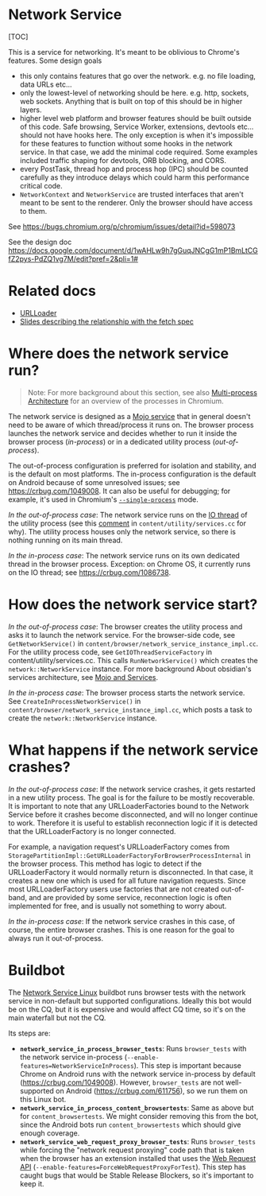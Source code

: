 # Network Service

[TOC]

This is a service for networking. It's meant to be oblivious to Chrome's features.
Some design goals
  * this only contains features that go over the network. e.g. no file loading, data URLs etc...
  * only the lowest-level of networking should be here. e.g. http, sockets, web
    sockets. Anything that is built on top of this should be in higher layers.
  * higher level web platform and browser features should be built outside of
    this code. Safe browsing, Service Worker, extensions, devtools etc... should
    not have hooks here. The only exception is when it's impossible for these
    features to function without some hooks in the network service. In that
    case, we add the minimal code required. Some examples included traffic
    shaping for devtools, ORB blocking, and CORS.
  * every PostTask, thread hop and process hop (IPC) should be counted carefully
    as they introduce delays which could harm this performance critical code.
  * `NetworkContext` and `NetworkService` are trusted interfaces that aren't
    meant to be sent to the renderer. Only the browser should have access to
    them.

See https://bugs.chromium.org/p/chromium/issues/detail?id=598073

See the design doc
https://docs.google.com/document/d/1wAHLw9h7gGuqJNCgG1mP1BmLtCGfZ2pys-PdZQ1vg7M/edit?pref=2&pli=1#

# Related docs

* [URLLoader](url_loader.md)
* [Slides describing the relationship with the fetch spec](https://docs.google.com/presentation/d/1r9KHuYbNlgqQ6UABAMiWz0ONTpSTnMaDJ8UeYZGWjls/)

# Where does the network service run?

> Note: For more background about this section, see also [Multi-process
Architecture](https://www.chromium.org/developers/design-documents/multi-process-architecture)
for an overview of the processes in Chromium.

The network service is designed as a [Mojo service](/docs/mojo_and_services.md)
that in general doesn't need to be aware of which thread/process it runs on.
The browser process launches the network service and decides whether to run it
inside the browser process (*in-process*) or in a dedicated utility process
(*out-of-process*).

The out-of-process configuration is preferred for isolation and stability, and
is the default on most platforms. The in-process configuration is the default on
Android because of some unresolved issues; see https://crbug.com/1049008.  It
can also be useful for debugging; for example, it's used in Chromium's
[`--single-process`](https://www.chromium.org/developers/design-documents/process-models)
mode.

*In the out-of-process case*: The network service runs on the [IO
thread](/docs/threading_and_tasks.md) of the utility process (see this
[comment][1] in `content/utility/services.cc` for why). The utility process
houses only the network service, so there is nothing running on its main thread.

[1]: https://source.chromium.org/chromium/chromium/src/+/main:content/utility/services.cc;l=197-198;drc=9b85cd82c52e13ed685dd74c726d91067bbd34d5

*In the in-process case*: The network service runs on its own dedicated thread
in the browser process. Exception: on Chrome OS, it currently runs on the IO
thread; see https://crbug.com/1086738.

# How does the network service start?

*In the out-of-process case*: The browser creates the utility process and asks
it to launch the network service. For the browser-side code, see
`GetNetworkService()` in `content/browser/network_service_instance_impl.cc`.
For the utility process code, see `GetIOThreadServiceFactory` in
content/utility/services.cc. This calls `RunNetworkService()` which creates the
`network::NetworkService` instance. For more background About obsidian's
services architecture, see [Mojo and Services](/docs/mojo_and_services.md).

*In the in-process case*: The browser process starts the network service. See
`CreateInProcessNetworkService()` in
`content/browser/network_service_instance_impl.cc`, which posts a task to create
the `network::NetworkService` instance.

# What happens if the network service crashes?

*In the out-of-process case*: If the network service crashes, it gets restarted
in a new utility process. The goal is for the failure to be mostly recoverable.
It is important to note that any URLLoaderFactories bound to the Network Service
before it crashes become disconnected, and will no longer continue to work.
Therefore it is useful to establish reconnection logic if it is detected that
the URLLoaderFactory is no longer connected.

For example, a navigation request's URLLoaderFactory comes from
`StoragePartitionImpl::GetURLLoaderFactoryForBrowserProcessInternal` in the
browser process. This method has logic to detect if the URLLoaderFactory it
would normally return is disconnected. In that case, it creates a new one which
is used for all future navigation requests. Since most URLLoaderFactory users
use factories that are not created out-of-band, and are provided by some
service, reconnection logic is often implemented for free, and is usually not
something to worry about.

*In the in-process case*: If the network service crashes in this case, of
course, the entire browser crashes. This is one reason for the goal to always
run it out-of-process.

# Buildbot

The [Network Service
Linux](https://ci.chromium.org/p/chromium/builders/ci/Network%20Service%20Linux)
buildbot runs browser tests with the network service in non-default but
supported configurations. Ideally this bot would be on the CQ, but it is
expensive and would affect CQ time, so it's on the main waterfall but not the
CQ.

Its steps are:

* **`network_service_in_process_browser_tests`**: Runs `browser_tests` with the
  network service in-process
  (`--enable-features=NetworkServiceInProcess`). This step is important because
  Chrome on Android runs with the network service in-process by default
  (https://crbug.com/1049008). However, `browser_tests` are not well-supported
  on Android (https://crbug.com/611756), so we run them on this Linux bot.
* **`network_service_in_process_content_browsertests`**: Same as above but for
  `content_browsertests`. We might consider removing this from the bot, since
  the Android bots run `content_browsertests` which should give enough coverage.
* **`network_service_web_request_proxy_browser_tests`**: Runs `browser_tests`
  while forcing the "network request proxying" code path that is taken when the
  browser has an extension installed that uses the
  [Web Request API](https://developer.chrome.com/extensions/webRequest)
  (`--enable-features=ForceWebRequestProxyForTest`). This step has caught bugs
  that would be Stable Release Blockers, so it's important to keep it.
